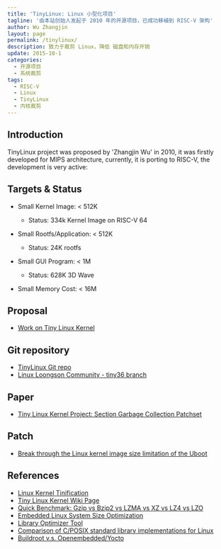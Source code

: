 ```yaml
---
title: 'TinyLinux: Linux 小型化项目'
tagline: '由本站创始人发起于 2010 年的开源项目，已成功移植到 RISC-V 架构'
author: Wu Zhangjin
layout: page
permalink: /tinylinux/
description: 致力于裁剪 Linux，降低 磁盘和内存开销
update: 2015-10-1
categories:
  - 开源项目
  - 系统裁剪
tags:
  - RISC-V
  - Linux
  - TinyLinux
  - 内核裁剪
---
```


## Introduction

TinyLinux project was proposed by 'Zhangjin Wu' in 2010, it was firstly developed for MIPS architecture, currently, it is porting to RISC-V, the development is very active:

## Targets & Status

- Small Kernel Image: < 512K
    - Status: 334k Kernel Image on RISC-V 64

- Small Rootfs/Application: < 512K
    - Status: 24K rootfs

- Small GUI Program: < 1M
    - Status: 628K 3D Wave

- Small Memory Cost: < 16M

## Proposal

  * [Work on Tiny Linux Kernel][1]

## Git repository


  * [TinyLinux Git repo][2]
  * [Linux Loongson Community - tiny36 branch](https://github.com/tinyclub/linux-loongson-community/tree/tiny36)

## Paper

  * [Tiny Linux Kernel Project: Section Garbage Collection Patchset][3]

## Patch

  * [Break through the Linux kernel image size limitation of the Uboot][4]

## References

  * [Linux Kernel Tinification](http://events.linuxfoundation.org/sites/events/files/slides/tiny.pdf)
  * [Tiny Linux Kernel Wiki Page](http://tiny.wiki.kernel.org)
  * [Quick Benchmark: Gzip vs Bzip2 vs LZMA vs XZ vs LZ4 vs LZO](https://catchchallenger.first-world.info/wiki/Quick_Benchmark:_Gzip_vs_Bzip2_vs_LZMA_vs_XZ_vs_LZ4_vs_LZO)
  * [Embedded Linux System Size Optimization](https://tinylab.org/embedded-linux-system-size-optimization/)
  * [Library Optimizer Tool](http://libraryopt.sourceforge.net/)
  * [Comparison of C/POSIX standard library implementations for Linux](http://www.etalabs.net/compare_libcs.html)
  * [Buildroot v.s. Openembedded/Yocto](https://events.static.linuxfound.org/sites/events/files/slides/belloni-petazzoni-buildroot-oe_0.pdf)

 [1]: http://elinux.org/Work_on_Tiny_Linux_Kernel
 [2]: https://github.com/tinyclub/tinylinux
 [3]: https://lwn.net/images/conf/rtlws-2011/proc/Yong.pdf
 [4]: https://tinylab.org/break-through-the-linux-kernel-image-size-limitation-of-the-uboot/
